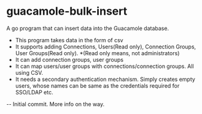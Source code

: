 # guacamole-bulk-insert
A go program that can insert data into the Guacamole database.

- This program takes data in the form of csv
- It supports adding Connections, Users(Read only), Connection Groups, User Groups(Read only). *(Read only means, not administrators) 
- It can add connection groups, user groups
- It can map users/user groups with connections/connection groups. All using CSV.
- It needs a secondary authentication mechanism. Simply creates empty users, whose names can be same as the credentials required for SSO/LDAP etc.

-- Initial commit. More info on the way.
